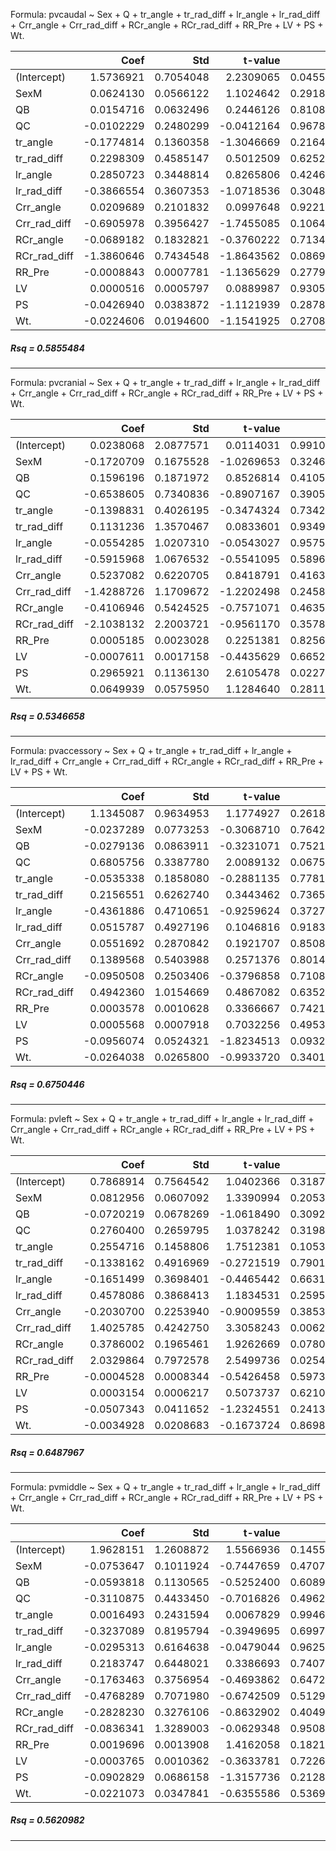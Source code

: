 Formula: pvcaudal ~ Sex + Q + tr_angle + tr_rad_diff + lr_angle + lr_rad_diff + Crr_angle + Crr_rad_diff + RCr_angle + RCr_rad_diff + RR_Pre + LV + PS + Wt.

|              |       Coef |       Std |    t-value |        Pr |
| :----------- | ---------: | --------: | ---------: | --------: |
| (Intercept)  |  1.5736921 | 0.7054048 |  2.2309065 | 0.0455364 |
| SexM         |  0.0624130 | 0.0566122 |  1.1024642 | 0.2918798 |
| QB           |  0.0154716 | 0.0632496 |  0.2446126 | 0.8108891 |
| QC           | -0.0102229 | 0.2480299 | -0.0412164 | 0.9678012 |
| tr_angle     | -0.1774814 | 0.1360358 | -1.3046669 | 0.2164728 |
| tr_rad_diff  |  0.2298309 | 0.4585147 |  0.5012509 | 0.6252629 |
| lr_angle     |  0.2850723 | 0.3448814 |  0.8265806 | 0.4246057 |
| lr_rad_diff  | -0.3866554 | 0.3607353 | -1.0718536 | 0.3048695 |
| Crr_angle    |  0.0209689 | 0.2101832 |  0.0997648 | 0.9221784 |
| Crr_rad_diff | -0.6905978 | 0.3956427 | -1.7455085 | 0.1064233 |
| RCr_angle    | -0.0689182 | 0.1832821 | -0.3760222 | 0.7134638 |
| RCr_rad_diff | -1.3860646 | 0.7434548 | -1.8643562 | 0.0869088 |
| RR_Pre       | -0.0008843 | 0.0007781 | -1.1365629 | 0.2779091 |
| LV           |  0.0000516 | 0.0005797 |  0.0889987 | 0.9305510 |
| PS           | -0.0426940 | 0.0383872 | -1.1121939 | 0.2878400 |
| Wt.          | -0.0224606 | 0.0194600 | -1.1541925 | 0.2708902 |
##### Rsq = 0.5855484
<hr>

Formula: pvcranial ~ Sex + Q + tr_angle + tr_rad_diff + lr_angle + lr_rad_diff + Crr_angle + Crr_rad_diff + RCr_angle + RCr_rad_diff + RR_Pre + LV + PS + Wt.

|              |       Coef |       Std |    t-value |        Pr |
| :----------- | ---------: | --------: | ---------: | --------: |
| (Intercept)  |  0.0238068 | 2.0877571 |  0.0114031 | 0.9910893 |
| SexM         | -0.1720709 | 0.1675528 | -1.0269653 | 0.3246934 |
| QB           |  0.1596196 | 0.1871972 |  0.8526814 | 0.4105322 |
| QC           | -0.6538605 | 0.7340836 | -0.8907167 | 0.3905903 |
| tr_angle     | -0.1398831 | 0.4026195 | -0.3474324 | 0.7342841 |
| tr_rad_diff  |  0.1131236 | 1.3570467 |  0.0833601 | 0.9349397 |
| lr_angle     | -0.0554285 | 1.0207310 | -0.0543027 | 0.9575876 |
| lr_rad_diff  | -0.5915968 | 1.0676532 | -0.5541095 | 0.5896810 |
| Crr_angle    |  0.5237082 | 0.6220705 |  0.8418791 | 0.4163185 |
| Crr_rad_diff | -1.4288726 | 1.1709672 | -1.2202498 | 0.2458080 |
| RCr_angle    | -0.4106946 | 0.5424525 | -0.7571071 | 0.4635929 |
| RCr_rad_diff | -2.1038132 | 2.2003721 | -0.9561170 | 0.3578791 |
| RR_Pre       |  0.0005185 | 0.0023028 |  0.2251381 | 0.8256602 |
| LV           | -0.0007611 | 0.0017158 | -0.4435629 | 0.6652504 |
| PS           |  0.2965921 | 0.1136130 |  2.6105478 | 0.0227786 |
| Wt.          |  0.0649939 | 0.0575950 |  1.1284640 | 0.2811800 |
##### Rsq = 0.5346658
<hr>

Formula: pvaccessory ~ Sex + Q + tr_angle + tr_rad_diff + lr_angle + lr_rad_diff + Crr_angle + Crr_rad_diff + RCr_angle + RCr_rad_diff + RR_Pre + LV + PS + Wt.

|              |       Coef |       Std |    t-value |        Pr |
| :----------- | ---------: | --------: | ---------: | --------: |
| (Intercept)  |  1.1345087 | 0.9634953 |  1.1774927 | 0.2618251 |
| SexM         | -0.0237289 | 0.0773253 | -0.3068710 | 0.7642013 |
| QB           | -0.0279136 | 0.0863911 | -0.3231071 | 0.7521750 |
| QC           |  0.6805756 | 0.3387780 |  2.0089132 | 0.0675892 |
| tr_angle     | -0.0535338 | 0.1858080 | -0.2881135 | 0.7781756 |
| tr_rad_diff  |  0.2156551 | 0.6262740 |  0.3443462 | 0.7365452 |
| lr_angle     | -0.4361886 | 0.4710651 | -0.9259624 | 0.3727133 |
| lr_rad_diff  |  0.0515787 | 0.4927196 |  0.1046816 | 0.9183578 |
| Crr_angle    |  0.0551692 | 0.2870842 |  0.1921707 | 0.8508222 |
| Crr_rad_diff |  0.1389568 | 0.5403988 |  0.2571376 | 0.8014286 |
| RCr_angle    | -0.0950508 | 0.2503406 | -0.3796858 | 0.7108128 |
| RCr_rad_diff |  0.4942360 | 1.0154669 |  0.4867082 | 0.6352334 |
| RR_Pre       |  0.0003578 | 0.0010628 |  0.3366667 | 0.7421828 |
| LV           |  0.0005568 | 0.0007918 |  0.7032256 | 0.4953332 |
| PS           | -0.0956074 | 0.0524321 | -1.8234513 | 0.0932261 |
| Wt.          | -0.0264038 | 0.0265800 | -0.9933720 | 0.3401377 |
##### Rsq = 0.6750446
<hr>

Formula: pvleft ~ Sex + Q + tr_angle + tr_rad_diff + lr_angle + lr_rad_diff + Crr_angle + Crr_rad_diff + RCr_angle + RCr_rad_diff + RR_Pre + LV + PS + Wt.

|              |       Coef |       Std |    t-value |        Pr |
| :----------- | ---------: | --------: | ---------: | --------: |
| (Intercept)  |  0.7868914 | 0.7564542 |  1.0402366 | 0.3187358 |
| SexM         |  0.0812956 | 0.0607092 |  1.3390994 | 0.2053520 |
| QB           | -0.0720219 | 0.0678269 | -1.0618490 | 0.3092076 |
| QC           |  0.2760400 | 0.2659795 |  1.0378242 | 0.3198127 |
| tr_angle     |  0.2554716 | 0.1458806 |  1.7512381 | 0.1053989 |
| tr_rad_diff  | -0.1338162 | 0.4916969 | -0.2721519 | 0.7901313 |
| lr_angle     | -0.1651499 | 0.3698401 | -0.4465442 | 0.6631559 |
| lr_rad_diff  |  0.4578086 | 0.3868413 |  1.1834531 | 0.2595445 |
| Crr_angle    | -0.2030700 | 0.2253940 | -0.9009559 | 0.3853371 |
| Crr_rad_diff |  1.4025785 | 0.4242750 |  3.3058243 | 0.0062727 |
| RCr_angle    |  0.3786002 | 0.1965461 |  1.9262669 | 0.0780863 |
| RCr_rad_diff |  2.0329864 | 0.7972578 |  2.5499736 | 0.0254669 |
| RR_Pre       | -0.0004528 | 0.0008344 | -0.5426458 | 0.5973080 |
| LV           |  0.0003154 | 0.0006217 |  0.5073737 | 0.6210880 |
| PS           | -0.0507343 | 0.0411652 | -1.2324551 | 0.2413807 |
| Wt.          | -0.0034928 | 0.0208683 | -0.1673724 | 0.8698645 |
##### Rsq = 0.6487967
<hr>

Formula: pvmiddle ~ Sex + Q + tr_angle + tr_rad_diff + lr_angle + lr_rad_diff + Crr_angle + Crr_rad_diff + RCr_angle + RCr_rad_diff + RR_Pre + LV + PS + Wt.

|              |       Coef |       Std |    t-value |        Pr |
| :----------- | ---------: | --------: | ---------: | --------: |
| (Intercept)  |  1.9628151 | 1.2608872 |  1.5566936 | 0.1455118 |
| SexM         | -0.0753647 | 0.1011924 | -0.7447659 | 0.4707482 |
| QB           | -0.0593818 | 0.1130565 | -0.5252400 | 0.6089844 |
| QC           | -0.3110875 | 0.4433450 | -0.7016826 | 0.4962611 |
| tr_angle     |  0.0016493 | 0.2431594 |  0.0067829 | 0.9946996 |
| tr_rad_diff  | -0.3237089 | 0.8195794 | -0.3949695 | 0.6997960 |
| lr_angle     | -0.0295313 | 0.6164638 | -0.0479044 | 0.9625805 |
| lr_rad_diff  |  0.2183747 | 0.6448021 |  0.3386693 | 0.7407112 |
| Crr_angle    | -0.1763463 | 0.3756954 | -0.4693862 | 0.6472074 |
| Crr_rad_diff | -0.4768289 | 0.7071980 | -0.6742509 | 0.5129316 |
| RCr_angle    | -0.2828230 | 0.3276106 | -0.8632902 | 0.4049023 |
| RCr_rad_diff | -0.0836341 | 1.3289003 | -0.0629348 | 0.9508546 |
| RR_Pre       |  0.0019696 | 0.0013908 |  1.4162058 | 0.1821459 |
| LV           | -0.0003765 | 0.0010362 | -0.3633781 | 0.7226433 |
| PS           | -0.0902829 | 0.0686158 | -1.3157736 | 0.2128333 |
| Wt.          | -0.0221073 | 0.0347841 | -0.6355586 | 0.5369962 |
##### Rsq = 0.5620982
<hr>
